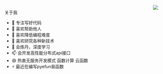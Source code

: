 

<img align="right" src="https://github-readme-stats.vercel.app/api?username=duolabmeng6&show_icons=true&icon_color=805AD5&text_color=718096&bg_color=ffffff&hide_title=true" />


关于我

- 🔭 专注写好代码
- 🌱 喜欢帮助他人
- 👯 喜欢降低编程难度
- 🤔 喜欢研究各种新技术
- 💬 会炼丹，深度学习
- 📫 会开发高性能分布式api接口
- 😄 热衷无服务开发模式 函数计算 云函数
- ⚡ 最近在编写pyefun易函数
